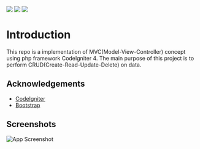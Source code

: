 
![](https://img.shields.io/badge/PHP-purple?style=for-the-badge&logo=PHP) ![](https://img.shields.io/badge/Bootstrap-blue?style=for-the-badge&logo=Bootstrap) ![](https://img.shields.io/badge/Javascript-grey?style=for-the-badge&logo=javascript) 
# Introduction
This repo is a implementation of MVC(Model-View-Controller) concept using php framework CodeIgniter 4. The main purpose of this project is to perform CRUD(Create-Read-Update-Delete) on data. 

## Acknowledgements

 - [CodeIgniter](https://codeigniter.com/)
 - [Bootstrap](https://getbootstrap.com/)



## Screenshots

![App Screenshot]()

